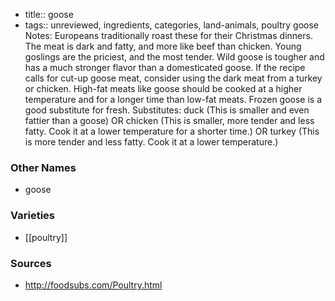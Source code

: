 - title:: goose
- tags:: unreviewed, ingredients, categories, land-animals, poultry
goose Notes: Europeans traditionally roast these for their Christmas dinners. The meat is dark and fatty, and more like beef than chicken. Young goslings are the priciest, and the most tender. Wild goose is tougher and has a much stronger flavor than a domesticated goose. If the recipe calls for cut-up goose meat, consider using the dark meat from a turkey or chicken. High-fat meats like goose should be cooked at a higher temperature and for a longer time than low-fat meats. Frozen goose is a good substitute for fresh. Substitutes: duck (This is smaller and even fattier than a goose) OR chicken (This is smaller, more tender and less fatty. Cook it at a lower temperature for a shorter time.) OR turkey (This is more tender and less fatty. Cook it at a lower temperature.)

### Other Names

* goose

### Varieties

* [[poultry]]

### Sources
* http://foodsubs.com/Poultry.html

